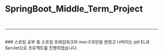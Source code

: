 # SpringBoot_Middle_Term_Project
<br>
<hr>
<br>
### 스프링 공부 중 스프링 프레임워크의 mvc구조만을 본떴고 나머지는 jstl EL과 Servlet으로 프로젝트를 진행하였습니다.
